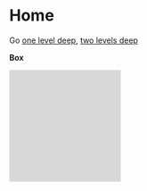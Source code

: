 # Home
Go [one level deep](one/index.html), [two levels deep](two/three/index.html)

**Box**

![100x100 SVG box](box-100x100.svg)

